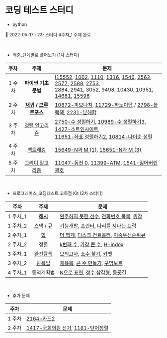 # 코딩 테스트 스터디


- python

🚀 2022-05-17 : 2차 스터디 4주차_1 주제 완료

<br>

- 백준_단계별로 풀어보기 (1차 스터디)

|주차|주제|문제|
|:---:|:---:|---|
|1 주차| <strong>파이썬 기초 문법</strong> | [!15552](src/baekjoon/!15552.py), [1002](src/baekjoon/1002.py), [1110](src/baekjoon/1110.py), [1316](src/baekjoon/1316.py), [1546](src/baekjoon/1546.py), [2562](src/baekjoon/2562.py), [2577](src/baekjoon/2577.py), [2588](src/baekjoon/2588.py), [2753](src/baekjoon/2753.py),<br>[2884](src/baekjoon/2884.py), [2941](src/baekjoon/2941.py), [3052](src/baekjoon/3052.py), [9498](src/baekjoon/9498.py), [10430](1src/baekjoon/0430.py), [10951](src/baekjoon/10951.py), [14681](src/baekjoon/14681.py), [15596](src/baekjoon/15596.py)|
|2 주차| <strong>[재귀](https://jangbageum.tistory.com/14) / [브루트포스](https://jangbageum.tistory.com/15)</strong> | [10872-피보나치](src/baekjoon/10872.py), [11729-하노이탑](src/baekjoon/11729.py) / [2798-블랙잭](src/baekjoon/2798.py), [2231-분해합](src/baekjoon/2231.py)|
|3 주차|[정렬 알고리즘](https://jangbageum.tistory.com/16)|[2750-수 정렬하기](src/baekjoon/2750.py), [10989-수 정렬하기3](src/baekjoon/10989.py), [1427-소트인사이트](src/baekjoon/1427.py),<br>[11651-좌표 정렬하기2](src/baekjoon/11651.py), [10814-나이순 정렬](src/baekjoon/10814.py)|
|4 주차|[백트래킹](https://jangbageum.tistory.com/18)|[15649-N과 M (1)](src/baekjoon/15649.py), [15651-N과 M (3)](src/baekjoon/15651.py), |
|5 주차|[그리디 알고리즘](https://jangbageum.tistory.com/19)|[11047-동전 0](src/baekjoon/11047.py), [11399-ATM](src/baekjoon/11399.py), [1541-잃어버린 괄호](src/baekjoon/1541.py)|


<br>

 - 프로그래머스_코딩테스트 고득점 Kit (2차 스터디)

|주차|주제|문제|
|:---:|:---:|---|
|1 주차_1|<strong>[해시](https://jangbageum.tistory.com/20)</strong>| [완주하지 못한 선수](src/programmers/%EC%99%84%EC%A3%BC%ED%95%98%EC%A7%80%20%EB%AA%BB%ED%95%9C%20%EC%84%A0%EC%88%98.py), [전화번호 목록](src/programmers/%EC%A0%84%ED%99%94%EB%B2%88%ED%98%B8%20%EB%AA%A9%EB%A1%9D.py), [위장](src/programmers/%EC%9C%84%EC%9E%A5.py)|
|1 주차_2|[스택](https://jangbageum.tistory.com/21) / [큐](https://jangbageum.tistory.com/22)|[기능개발](src/programmers/%EA%B8%B0%EB%8A%A5%EA%B0%9C%EB%B0%9C.py), [프린터](src\programmers\프린터.py), [다리를 지나는 트럭](src/programmers/%EB%8B%A4%EB%A6%AC%EB%A5%BC%20%EC%A7%80%EB%82%98%EB%8A%94%20%ED%8A%B8%EB%9F%AD.py)|
|2 주차_1|[힙](https://jangbageum.tistory.com/23)|[더 맵게](src/programmers/%EB%8D%94%20%EB%A7%B5%EA%B2%8C.py), [디스크 컨트롤러](src/programmers/%EB%94%94%EC%8A%A4%ED%81%AC%20%EC%BB%A8%ED%8A%B8%EB%A1%A4%EB%9F%AC.py), [이중우선순위큐](src/programmers/%EC%9D%B4%EC%A4%91%EC%9A%B0%EC%84%A0%EC%88%9C%EC%9C%84%ED%81%90.py)|
|2 주차_2|정렬|[k번째 수](src\programmers\k번째수.py), [가장 큰 수](src\programmers/%EA%B0%80%EC%9E%A5%20%ED%81%B0%20%EC%88%98.py), [H-index](src\programmers\H-index.py)|
|3 주차_1|[완전탐색](https://jangbageum.tistory.com/15)|[모의고사](src\programmers\모의고사.py), [소수 찾기](src\programmers/%EC%86%8C%EC%88%98%20%EC%B0%BE%EA%B8%B0.py), [카펫](src\programmers\카펫.py)|
|3 주차_2|[탐욕법](https://jangbageum.tistory.com/19)|[체육복](src\programmers\체육복.py), [큰 수 만들기](src/programmers/%ED%81%B0%20%EC%88%98%20%EB%A7%8C%EB%93%A4%EA%B8%B0.py), [구명보트](src\programmers\구명보트.py)|
|4 주차_1|동적계획법|[N으로 표현](src/programmers/N%EC%9C%BC%EB%A1%9C%20%ED%91%9C%ED%98%84.py), [정수 삼각형](src/programmers/%EC%A0%95%EC%88%98%20%EC%82%BC%EA%B0%81%ED%98%95.py), [등굣길](src\programmers\등굣길.py)|

<br>

- 추가 문제

|주차|문제|
|:---:|---|
|1 주차|[2164-카드2](src/baekjoon/2164.py)|
|2 주차|[1417-국회의원 선거](src/baekjoon/1417.py), [1181-단어정렬](src\baekjoon\1181.py)|